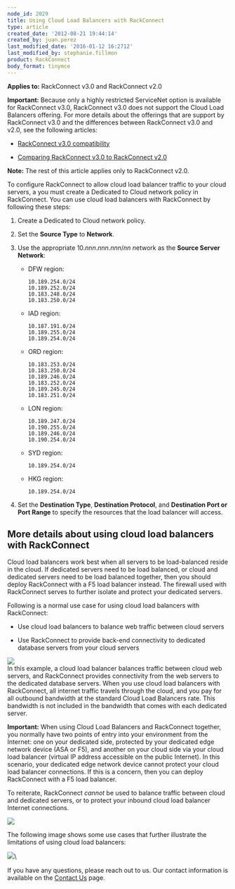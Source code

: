 ```yaml
---
node_id: 2029
title: Using Cloud Load Balancers with RackConnect
type: article
created_date: '2012-08-21 19:44:14'
created_by: juan.perez
last_modified_date: '2016-01-12 16:2712'
last_modified_by: stephanie.fillmon
product: RackConnect
body_format: tinymce
---
```


**Applies to:** RackConnect v3.0 and RackConnect v2.0

**Important:** Because only a highly restricted ServiceNet option is
available for RackConnect v3.0, RackConnect v3.0 does not support the
Cloud Load Balancers offering. For more details about the offerings that
are support by RackConnect v3.0 and the differences between RackConnect
v3.0 and v2.0, see the following articles:

-   [RackConnect v3.0
    compatibility](http://www.rackspace.com/knowledge_center/article/rackconnect-v30-compatibility)

-   [Comparing RackConnect v3.0 to RackConnect
    v2.0](http://www.rackspace.com/knowledge_center/article/comparing-rackconnect-v30-to-rackconnect-v20)

**Note:** The rest of this article applies only to RackConnect v2.0.

To configure RackConnect to allow cloud load balancer traffic to your
cloud servers, a you must create a Dedicated to Cloud network policy in
RackConnect. You can use cloud load balancers with RackConnect by
following these steps:

1.  Create a Dedicated to Cloud network policy.

2.  Set the **Source Type** to **Network**.

3.  Use the appropriate 10.*nnn*.*nnn*.*nnn*/*nn n*etwork as the
    **Source Server Network**:

    -   DFW region:

            10.189.254.0/24
            10.189.252.0/24
            10.183.248.0/24
            10.183.250.0/24

    -   IAD region:

            10.187.191.0/24
            10.189.255.0/24
            10.189.254.0/24

    -   ORD region:

            10.183.253.0/24
            10.183.250.0/24
            10.189.246.0/24
            10.183.252.0/24
            10.189.245.0/24
            10.183.251.0/24

    -   LON region:

            10.189.247.0/24
            10.190.255.0/24
            10.189.246.0/24
            10.190.254.0/24

    -   SYD region:

            10.189.254.0/24

    -   HKG region:

            10.189.254.0/24

4.  Set the **Destination Type**, **Destination Protocol**, and
    **Destination Port or Port Range** to specify the resources that the
    load balancer will access.

More details about using cloud load balancers with RackConnect
--------------------------------------------------------------

Cloud load balancers work best when all servers to be load-balanced
reside in the cloud. If dedicated servers need to be load balanced, or
cloud and dedicated servers need to be load balanced together, then you
should deploy RackConnect with a F5 load balancer instead. The firewall
used with RackConnect serves to further isolate and protect your
dedicated servers.

Following is a normal use case for using cloud load balancers with
RackConnect:

-   Use cloud load balancers to balance web traffic between cloud
    servers

-   Use RackConnect to provide back-end connectivity to dedicated
    database servers from your cloud servers

![](/knowledge_center/sites/default/files/field/image/RC.CLB_.png)\
 In this example, a cloud load balancer balances traffic between cloud
web servers, and RackConnect provides connectivity from the web servers
to the dedicated database servers. When you use cloud load balancers
with RackConnect, all internet traffic travels through the cloud, and
you pay for all outbound bandwidth at the standard Cloud Load Balancers
rate. This bandwidth is not included in the bandwidth that comes with
each dedicated server.

**Important:** When using Cloud Load Balancers and RackConnect together,
you normally have two points of entry into your environment from the
Internet: one on your dedicated side, protected by your dedicated edge
network device (ASA or F5), and another on your cloud side via your
cloud load balancer (virtual IP address accessible on the public
Internet). In this scenario, your dedicated edge network device cannot
protect your cloud load balancer connections. If this is a concern, then
you can deploy RackConnect with a F5 load balancer.

To reiterate, RackConnect *cannot* be used to balance traffic between
cloud and dedicated servers, or to protect your inbound cloud load
balancer Internet connections.

![](/knowledge_center/sites/default/files/field/image/How.CLB_.RC_.Do_.Not_.Work_.png)

The following image shows some use cases that further illustrate the
limitations of using cloud load balancers:

![](/knowledge_center/sites/default/files/field/image/CLB.Use_.Cases__0.png)\
  

If you have any questions, please reach out to us. Our contact
information is available on the [Contact
Us](http://www.rackspace.com/knowledge_center/support) page.

